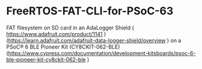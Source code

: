 # FreeRTOS-FAT-CLI-for-PSoC-63
FAT filesystem on SD card in an AdaLogger Shield ( https://www.adafruit.com/product/1141 ) (https://learn.adafruit.com/adafruit-data-logger-shield/overview ) on a PSoC® 6 BLE Pioneer Kit (CY8CKIT-062-BLE) (https://www.cypress.com/documentation/development-kitsboards/psoc-6-ble-pioneer-kit-cy8ckit-062-ble ) 
